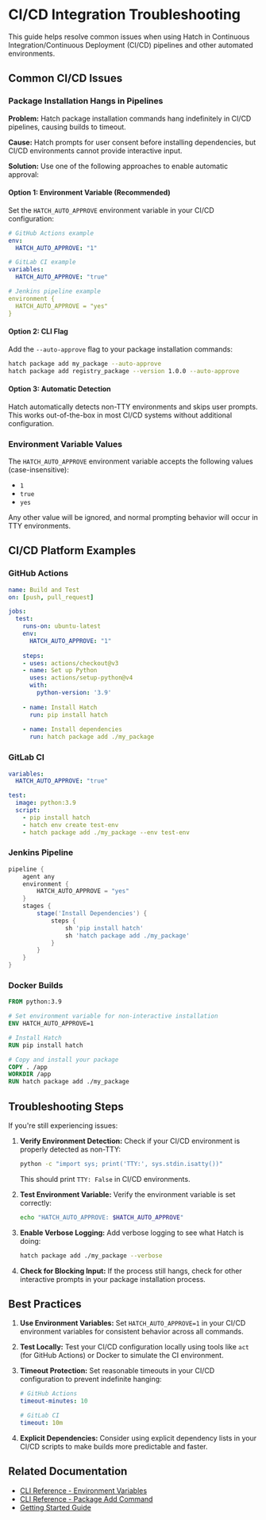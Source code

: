 # CI/CD Integration Troubleshooting

This guide helps resolve common issues when using Hatch in Continuous Integration/Continuous Deployment (CI/CD) pipelines and other automated environments.

## Common CI/CD Issues

### Package Installation Hangs in Pipelines

**Problem:** Hatch package installation commands hang indefinitely in CI/CD pipelines, causing builds to timeout.

**Cause:** Hatch prompts for user consent before installing dependencies, but CI/CD environments cannot provide interactive input.

**Solution:** Use one of the following approaches to enable automatic approval:

#### Option 1: Environment Variable (Recommended)
Set the `HATCH_AUTO_APPROVE` environment variable in your CI/CD configuration:

```yaml
# GitHub Actions example
env:
  HATCH_AUTO_APPROVE: "1"

# GitLab CI example
variables:
  HATCH_AUTO_APPROVE: "true"

# Jenkins pipeline example
environment {
  HATCH_AUTO_APPROVE = "yes"
}
```

#### Option 2: CLI Flag
Add the `--auto-approve` flag to your package installation commands:

```bash
hatch package add my_package --auto-approve
hatch package add registry_package --version 1.0.0 --auto-approve
```

#### Option 3: Automatic Detection
Hatch automatically detects non-TTY environments and skips user prompts. This works out-of-the-box in most CI/CD systems without additional configuration.

### Environment Variable Values

The `HATCH_AUTO_APPROVE` environment variable accepts the following values (case-insensitive):
- `1`
- `true` 
- `yes`

Any other value will be ignored, and normal prompting behavior will occur in TTY environments.

## CI/CD Platform Examples

### GitHub Actions

```yaml
name: Build and Test
on: [push, pull_request]

jobs:
  test:
    runs-on: ubuntu-latest
    env:
      HATCH_AUTO_APPROVE: "1"
    
    steps:
    - uses: actions/checkout@v3
    - name: Set up Python
      uses: actions/setup-python@v4
      with:
        python-version: '3.9'
    
    - name: Install Hatch
      run: pip install hatch
    
    - name: Install dependencies
      run: hatch package add ./my_package
```

### GitLab CI

```yaml
variables:
  HATCH_AUTO_APPROVE: "true"

test:
  image: python:3.9
  script:
    - pip install hatch
    - hatch env create test-env
    - hatch package add ./my_package --env test-env
```

### Jenkins Pipeline

```groovy
pipeline {
    agent any
    environment {
        HATCH_AUTO_APPROVE = "yes"
    }
    stages {
        stage('Install Dependencies') {
            steps {
                sh 'pip install hatch'
                sh 'hatch package add ./my_package'
            }
        }
    }
}
```

### Docker Builds

```dockerfile
FROM python:3.9

# Set environment variable for non-interactive installation
ENV HATCH_AUTO_APPROVE=1

# Install Hatch
RUN pip install hatch

# Copy and install your package
COPY . /app
WORKDIR /app
RUN hatch package add ./my_package
```

## Troubleshooting Steps

If you're still experiencing issues:

1. **Verify Environment Detection:**
   Check if your CI/CD environment is properly detected as non-TTY:
   ```bash
   python -c "import sys; print('TTY:', sys.stdin.isatty())"
   ```
   This should print `TTY: False` in CI/CD environments.

2. **Test Environment Variable:**
   Verify the environment variable is set correctly:
   ```bash
   echo "HATCH_AUTO_APPROVE: $HATCH_AUTO_APPROVE"
   ```

3. **Enable Verbose Logging:**
   Add verbose logging to see what Hatch is doing:
   ```bash
   hatch package add ./my_package --verbose
   ```

4. **Check for Blocking Input:**
   If the process still hangs, check for other interactive prompts in your package installation process.

## Best Practices

1. **Use Environment Variables:** Set `HATCH_AUTO_APPROVE=1` in your CI/CD environment variables for consistent behavior across all commands.

2. **Test Locally:** Test your CI/CD configuration locally using tools like `act` (for GitHub Actions) or Docker to simulate the CI environment.

3. **Timeout Protection:** Set reasonable timeouts in your CI/CD configuration to prevent indefinite hanging:
   ```yaml
   # GitHub Actions
   timeout-minutes: 10
   
   # GitLab CI
   timeout: 10m
   ```

4. **Explicit Dependencies:** Consider using explicit dependency lists in your CI/CD scripts to make builds more predictable and faster.

## Related Documentation

- [CLI Reference - Environment Variables](../CLIReference.md#environment-variables)
- [CLI Reference - Package Add Command](../CLIReference.md#hatch-package-add)
- [Getting Started Guide](../GettingStarted.md)
